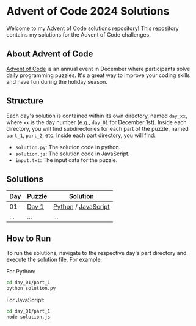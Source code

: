 # Advent of Code 2024 Solutions

Welcome to my Advent of Code solutions repository! This repository contains my solutions for the Advent of Code challenges.

## About Advent of Code

[Advent of Code](https://adventofcode.com/) is an annual event in December where participants solve daily programming puzzles. It's a great way to improve your coding skills and have fun during the holiday season.

## Structure

Each day's solution is contained within its own directory, named `day_xx`, where `xx` is the day number (e.g., `day_01` for December 1st). Inside each directory, you will find subdirectories for each part of the puzzle, named `part_1`, `part_2`, etc. Inside each part directory, you will find:

- `solution.py`: The solution code in python.
- `solution.js`: The solution code in JavaScript.
- `input.txt`: The input data for the puzzle.

## Solutions

| Day | Puzzle | Solution |
| --- | ------ | -------- |
| 01   | [Day 1](https://adventofcode.com/2024/day/1) | [Python](day_01/part_1/solution.py) / [JavaScript](day_01/part_1/solution.js) |
| ... | ...    | ...      |

## How to Run

To run the solutions, navigate to the respective day's part directory and execute the solution file. For example:

For Python:
```sh
cd day_01/part_1
python solution.py
```

For JavaScript:
```sh
cd day_01/part_1
node solution.js
```